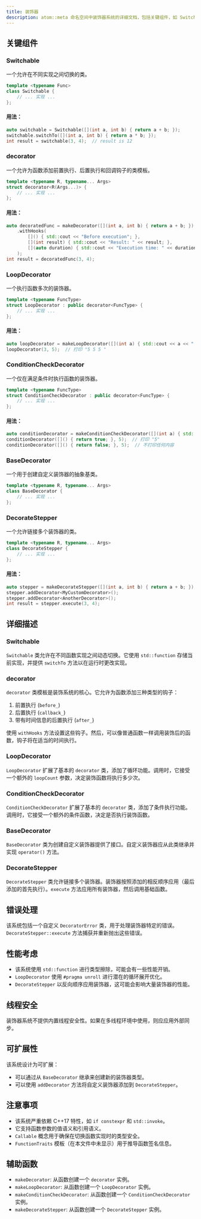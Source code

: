 ```yaml
---
title: 装饰器
description: atom::meta 命名空间中装饰器系统的详细文档，包括关键组件，如 Switchable、decorator、LoopDecorator、ConditionCheckDecorator、BaseDecorator 和 DecorateStepper，以及使用示例和性能考虑。
---
```


## 关键组件

### Switchable

一个允许在不同实现之间切换的类。

```cpp
template <typename Func>
class Switchable {
    // ... 实现 ...
};
```

#### 用法：

```cpp
auto switchable = Switchable([](int a, int b) { return a + b; });
switchable.switchTo([](int a, int b) { return a * b; });
int result = switchable(3, 4);  // result is 12
```

### decorator

一个允许为函数添加前置执行、后置执行和回调钩子的类模板。

```cpp
template <typename R, typename... Args>
struct decorator<R(Args...)> {
    // ... 实现 ...
};
```

#### 用法：

```cpp
auto decoratedFunc = makeDecorator([](int a, int b) { return a + b; })
    .withHooks(
        []() { std::cout << "Before execution"; },
        [](int result) { std::cout << "Result: " << result; },
        [](auto duration) { std::cout << "Execution time: " << duration.count() << "µs"; }
    );
int result = decoratedFunc(3, 4);
```

### LoopDecorator

一个执行函数多次的装饰器。

```cpp
template <typename FuncType>
struct LoopDecorator : public decorator<FuncType> {
    // ... 实现 ...
};
```

#### 用法：

```cpp
auto loopDecorator = makeLoopDecorator([](int a) { std::cout << a << " "; });
loopDecorator(3, 5);  // 打印 "5 5 5 "
```

### ConditionCheckDecorator

一个仅在满足条件时执行函数的装饰器。

```cpp
template <typename FuncType>
struct ConditionCheckDecorator : public decorator<FuncType> {
    // ... 实现 ...
};
```

#### 用法：

```cpp
auto conditionDecorator = makeConditionCheckDecorator([](int a) { std::cout << a; });
conditionDecorator([]() { return true; }, 5);  // 打印 "5"
conditionDecorator([]() { return false; }, 5);  // 不打印任何内容
```

### BaseDecorator

一个用于创建自定义装饰器的抽象基类。

```cpp
template <typename R, typename... Args>
class BaseDecorator {
    // ... 实现 ...
};
```

### DecorateStepper

一个允许链接多个装饰器的类。

```cpp
template <typename R, typename... Args>
class DecorateStepper {
    // ... 实现 ...
};
```

#### 用法：

```cpp
auto stepper = makeDecorateStepper([](int a, int b) { return a + b; });
stepper.addDecorator<MyCustomDecorator>();
stepper.addDecorator<AnotherDecorator>();
int result = stepper.execute(3, 4);
```

## 详细描述

### Switchable

`Switchable` 类允许在不同函数实现之间动态切换。它使用 `std::function` 存储当前实现，并提供 `switchTo` 方法以在运行时更改实现。

### decorator

`decorator` 类模板是装饰系统的核心。它允许为函数添加三种类型的钩子：

1. 前置执行 (`before_`)
2. 后置执行 (`callback_`)
3. 带有时间信息的后置执行 (`after_`)

使用 `withHooks` 方法设置这些钩子。然后，可以像普通函数一样调用装饰后的函数，钩子将在适当的时间执行。

### LoopDecorator

`LoopDecorator` 扩展了基本的 `decorator` 类，添加了循环功能。调用时，它接受一个额外的 `loopCount` 参数，决定装饰函数将执行多少次。

### ConditionCheckDecorator

`ConditionCheckDecorator` 扩展了基本的 `decorator` 类，添加了条件执行功能。调用时，它接受一个额外的条件函数，决定是否执行装饰函数。

### BaseDecorator

`BaseDecorator` 类为创建自定义装饰器提供了接口。自定义装饰器应从此类继承并实现 `operator()` 方法。

### DecorateStepper

`DecorateStepper` 类允许链接多个装饰器。装饰器按照添加的相反顺序应用（最后添加的首先执行）。`execute` 方法应用所有装饰器，然后调用基础函数。

## 错误处理

该系统包括一个自定义 `DecoratorError` 类，用于处理装饰器特定的错误。`DecorateStepper::execute` 方法捕获并重新抛出这些错误。

## 性能考虑

- 该系统使用 `std::function` 进行类型擦除，可能会有一些性能开销。
- `LoopDecorator` 使用 `#pragma unroll` 进行潜在的循环展开优化。
- `DecorateStepper` 以反向顺序应用装饰器，这可能会影响大量装饰器的性能。

## 线程安全

装饰器系统不提供内置线程安全性。如果在多线程环境中使用，则应应用外部同步。

## 可扩展性

该系统设计为可扩展：

- 可以通过从 `BaseDecorator` 继承来创建新的装饰器类型。
- 可以使用 `addDecorator` 方法将自定义装饰器添加到 `DecorateStepper`。

## 注意事项

- 该系统严重依赖 C++17 特性，如 `if constexpr` 和 `std::invoke`。
- 它支持函数参数的值语义和引用语义。
- `Callable` 概念用于确保在切换函数实现时的类型安全。
- `FunctionTraits` 模板（在本文件中未显示）用于推导函数签名信息。

## 辅助函数

- `makeDecorator`: 从函数创建一个 `decorator` 实例。
- `makeLoopDecorator`: 从函数创建一个 `LoopDecorator` 实例。
- `makeConditionCheckDecorator`: 从函数创建一个 `ConditionCheckDecorator` 实例。
- `makeDecorateStepper`: 从函数创建一个 `DecorateStepper` 实例。
